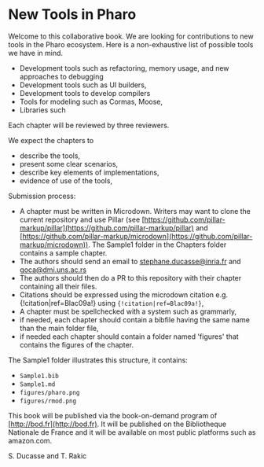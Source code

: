 # New Tools in Pharo

Welcome to this collaborative book. 
We are looking for contributions to new tools in the Pharo ecosystem.
Here is a non-exhaustive list of possible tools we have in mind. 

- Development tools such as refactoring, memory usage, and new approaches to debugging
- Development tools such as UI builders, 
- Development tools to develop compilers
- Tools for modeling such as Cormas, Moose, 
- Libraries such

Each chapter will be reviewed by three reviewers.

We expect the chapters to 
- describe the tools,
- present some clear scenarios,
- describe key elements of implementations,
- evidence of use of the tools, 

Submission process:
-  A chapter must be written in Microdown. Writers may want to clone the current repository and use Pillar (see [https://github.com/pillar-markup/pillar](https://github.com/pillar-markup/pillar) and [https://github.com/pillar-markup/microdown](https://github.com/pillar-markup/microdown)). The Sample1 folder in the Chapters folder contains a sample chapter. 
- The authors should send an email to stephane.ducasse@inria.fr and goca@dmi.uns.ac.rs
- The authors should then do a PR to this repository with their chapter containing all their files.
- Citations should be expressed using the microdown citation  e.g. {!citation|ref=Blac09a!} using `{!citation|ref=Blac09a!}`,
- A chapter must be spellchecked with a system such as grammarly,
- if needed, each chapter should contain a bibfile having the same name than the main folder file,
- if needed each chapter should contain a folder named 'figures' that contains the figures of the chapter.
	
The Sample1 folder illustrates this structure, it contains:
- `Sample1.bib`
- `Sample1.md`
- `figures/pharo.png`
- `figures/rmod.png`

	
This book will be published via the book-on-demand program of [http://bod.fr](http://bod.fr). 
It will be published on the Bibliotheque Nationale de France and it will be available on most public platforms such as amazon.com.

S. Ducasse and T. Rakic


<!inputFile|path=Chapters/Sample1/Sample1.md!>
<!inputFile|path=Chapters/Illimani/Illimani.md!>


